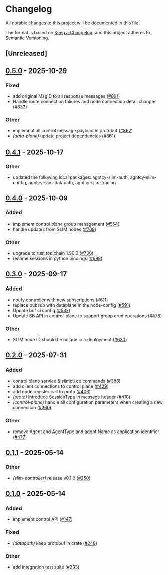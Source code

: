 # Changelog

All notable changes to this project will be documented in this file.

The format is based on [Keep a Changelog](https://keepachangelog.com/en/1.0.0/),
and this project adheres to [Semantic Versioning](https://semver.org/spec/v2.0.0.html).

## [Unreleased]

## [0.5.0](https://github.com/agntcy/slim/compare/slim-controller-v0.4.1...slim-controller-v0.5.0) - 2025-10-29

### Fixed

- add original MsgID to all response messages ([#891](https://github.com/agntcy/slim/pull/891))
- Handle route connection faliures and node connection detail changes ([#833](https://github.com/agntcy/slim/pull/833))

### Other

- implement all control message payload in protobuf ([#862](https://github.com/agntcy/slim/pull/862))
- *(data-plane)* update project dependencies ([#861](https://github.com/agntcy/slim/pull/861))

## [0.4.1](https://github.com/agntcy/slim/compare/slim-controller-v0.4.0...slim-controller-v0.4.1) - 2025-10-17

### Other

- updated the following local packages: agntcy-slim-auth, agntcy-slim-config, agntcy-slim-datapath, agntcy-slim-tracing

## [0.4.0](https://github.com/agntcy/slim/compare/slim-controller-v0.3.0...slim-controller-v0.4.0) - 2025-10-09

### Added

- implement control plane group management ([#554](https://github.com/agntcy/slim/pull/554))
- handle updates from SLIM nodes ([#708](https://github.com/agntcy/slim/pull/708))

### Other

- upgrade to rust toolchain 1.90.0 ([#730](https://github.com/agntcy/slim/pull/730))
- rename sessions in python bindings ([#698](https://github.com/agntcy/slim/pull/698))

## [0.3.0](https://github.com/agntcy/slim/compare/slim-controller-v0.2.0...slim-controller-v0.3.0) - 2025-09-17

### Added

- notify controller with new subscriptions ([#611](https://github.com/agntcy/slim/pull/611))
- replace pubsub with dataplane in the node-config ([#591](https://github.com/agntcy/slim/pull/591))
- Update buf ci config ([#532](https://github.com/agntcy/slim/pull/532))
- Update SB API in control-plane to support group crud operations ([#478](https://github.com/agntcy/slim/pull/478))

### Other

- SLIM node ID should be unique in a deployment ([#630](https://github.com/agntcy/slim/pull/630))

## [0.2.0](https://github.com/agntcy/slim/compare/slim-controller-v0.1.1...slim-controller-v0.2.0) - 2025-07-31

### Added

- control plane service & slimctl cp commands ([#388](https://github.com/agntcy/slim/pull/388))
- add client connections to control plane ([#429](https://github.com/agntcy/slim/pull/429))
- add node register call to proto ([#406](https://github.com/agntcy/slim/pull/406))
- *(proto)* introduce SessionType in message header ([#410](https://github.com/agntcy/slim/pull/410))
- *(control-plane)* handle all configuration parameters when creating a new connection ([#360](https://github.com/agntcy/slim/pull/360))

### Other

- remove Agent and AgentType and adopt Name as application identifier ([#477](https://github.com/agntcy/slim/pull/477))

## [0.1.1](https://github.com/agntcy/slim/compare/slim-controller-v0.1.0...slim-controller-v0.1.1) - 2025-05-14

### Other

- *(slim-controller)* release v0.1.0 ([#250](https://github.com/agntcy/slim/pull/250))

## [0.1.0](https://github.com/agntcy/slim/releases/tag/slim-controller-v0.1.0) - 2025-05-14

### Added

- implement control API ([#147](https://github.com/agntcy/slim/pull/147))

### Fixed

- *(datapath)* keep protobuf in crate ([#248](https://github.com/agntcy/slim/pull/248))

### Other

- add integration test suite ([#233](https://github.com/agntcy/slim/pull/233))
